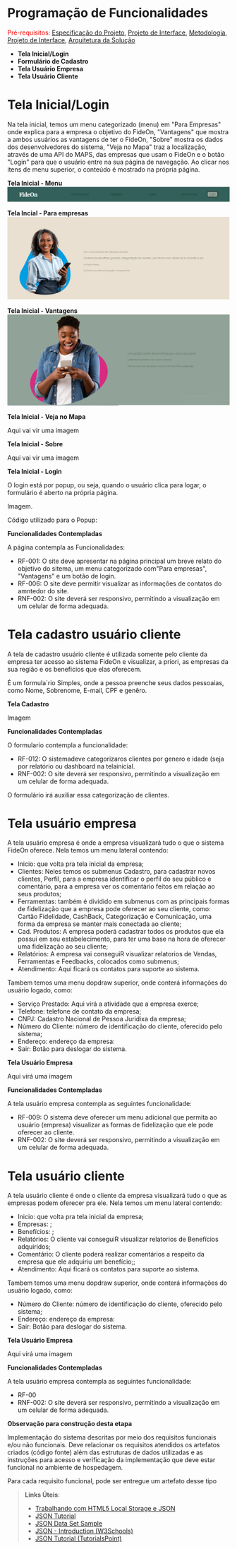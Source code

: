 # Programação de Funcionalidades
<span style="color:red">Pré-requisitos: <a href="2-Especificação do Projeto.md"> Especificação do Projeto</a></span>, <a href="3-Projeto de Interface.md"> Projeto de Interface</a>, <a href="4-Metodologia.md"> Metodologia</a>, <a href="3-Projeto de Interface.md"> Projeto de Interface</a>, <a href="5-Arquitetura da Solução.md"> Arquitetura da Solução</a>

- **Tela Inicial/Login**
- **Formulário de Cadastro**
- **Tela Usuário Empresa**
- **Tela Usuário Cliente**

# Tela Inicial/Login

Na tela inicial, temos um menu categorizado (menu) em "Para Empresas" onde explica para a empresa o objetivo do FideOn, "Vantagens" que mostra a ambos usuários as vantagens de ter o FideOn, "Sobre" mostra os dados dos desenvolvedores do sistema, "Veja no Mapa" traz a localização, através de uma API do MAPS, das empresas que usam o FideOn e o botão "Login" para que o usuário entre na sua página de navegação. Ao clicar nos itens de menu superior, o conteúdo é mostrado na própria página.

**Tela Inicial - Menu**
![Figura 1 - Tela Inicial - Menu](img/menu-inicial.PNG)

**Tela Incial - Para empresas**
![Figura 2 - Tela Inicial - Para Empresas](img/para-empresas.PNG)

**Tela Inicial - Vantagens**
![Figura 3 - Tela Inicial - Vantagens](img/vantagens.PNG)


**Tela Inicial - Veja no Mapa**

Aqui vai vir uma imagem

**Tela Inicial - Sobre**

Aqui vai vir uma imagem

**Tela Inicial - Login**

O login está por popup, ou seja, quando o usuário clica para logar, o formulário é aberto na própria página.

Imagem.

Código utilizado para o Popup:

**Funcionalidades Contempladas**

A página contempla as Funcionalidades: 

- RF-001: O site deve apresentar na página principal um breve relato do objetivo do sitema, um menu categorizado com"Para empresas", "Vantagens" e um botão de login.
- RF-006: O site deve permitir visualizar as informações de contatos do amntedor do site.
- RNF-002: O site deverá ser responsivo, permitindo a visualização em um celular de forma adequada.

# Tela cadastro usuário cliente

A tela de cadastro usuário cliente é utilizada somente pelo cliente da empresa ter acesso ao sistema FideOn e visualizar, a priori, as empresas da sua região e os beneficios que elas oferecem.

É um formula´rio Simples, onde a pessoa preenche seus dados pessoaias, como Nome, Sobrenome, E-mail, CPF e genêro.

**Tela Cadastro**

Imagem

**Funcionalidades Contempladas**

O formulario contempla a funcionalidade:

- RF-012: O sistemadeve categorizaros clientes por genero e idade (seja por relatório ou dashboard na telainicial.
- RNF-002: O site deverá ser responsivo, permitindo a visualização em um celular de forma adequada.

O formulário irá auxiliar essa categorização de clientes.

# Tela usuário empresa

A tela usuário empresa é onde a empresa visualizará tudo o que o sistema FideOn oferece. Nela temos um menu lateral contendo: 

- Inicio: que volta pra tela inicial da empresa;
- Clientes: Neles temos os submenus Cadastro, para cadastrar novos clientes, Perfil, para a empresa identificar o perfil do seu público e comentário, para a empresa ver os comentário feitos em relação ao seus produtos;
- Ferramentas: também é dividido em submenus com as principais formas de fidelização que a empresa pode oferecer ao seu cliente, como: Cartão Fidelidade, CashBack, Categorização e Comunicação, uma forma da empresa se manter mais conectada ao cliente;
- Cad. Produtos: A empresa poderá cadastrar todos os produtos que ela possui em seu estabelecimento, para ter uma base na hora de oferecer uma fidelização ao seu cliente;
- Relatórios: A empresa vai conseguiR visualizar relatorios de Vendas, Ferramentas e Feedbacks, colocados como submenus;
- Atendimento: Aqui ficará os contatos para suporte ao sistema.

Tambem temos uma menu dopdraw superior, onde conterá informações do usuário logado, como:

- Serviço Prestado: Aqui virá a atividade que a empresa exerce;
- Telefone: telefone de contato da empresa;
- CNPJ: Cadastro Nacional de Pessoa Juridixa da empresa;
- Número do Cliente: número de identificação do cliente, oferecido pelo sistema;
- Endereço: endereço da empresa:
- Sair: Botão para deslogar do sistema.

**Tela Usuário Empresa**

Aqui virá uma imagem

**Funcionalidades Contempladas**

A tela usuário empresa contempla as seguintes funcionalidade:

- RF-009: O sistema deve oferecer um menu adicional que permita ao usuário (empresa) visualizar as formas de fidelização que ele pode oferecer ao cliente.
- RNF-002: O site deverá ser responsivo, permitindo a visualização em um celular de forma adequada.

# Tela usuário cliente

A tela usuário cliente é onde o cliente da empresa visualizará tudo o que as empresas podem oferecer pra ele. Nela temos um menu lateral contendo: 

- Inicio: que volta pra tela inicial da empresa;
- Empresas: ;
- Benefícios: ;
- Relatórios: O cliente vai conseguiR visualizar relatorios de Benefícios adquiridos;
- Comentário: O cliente poderá realizar comentários a respeito da empresa que ele adquiriu um benefício;;
- Atendimento: Aqui ficará os contatos para suporte ao sistema.

Tambem temos uma menu dopdraw superior, onde conterá informações do usuário logado, como:

- Número do Cliente: número de identificação do cliente, oferecido pelo sistema;
- Endereço: endereço da empresa:
- Sair: Botão para deslogar do sistema.

**Tela Usuário Empresa**

Aqui virá uma imagem

**Funcionalidades Contempladas**

A tela usuário empresa contempla as seguintes funcionalidade:

- RF-00
- RNF-002: O site deverá ser responsivo, permitindo a visualização em um celular de forma adequada.


**Observação para construção desta etapa**

Implementação do sistema descritas por meio dos requisitos funcionais e/ou não funcionais. Deve relacionar os requisitos atendidos os artefatos criados (código fonte) além das estruturas de dados utilizadas e as instruções para acesso e verificação da implementação que deve estar funcional no ambiente de hospedagem.

Para cada requisito funcional, pode ser entregue um artefato desse tipo

> **Links Úteis**:
>
> - [Trabalhando com HTML5 Local Storage e JSON](https://www.devmedia.com.br/trabalhando-com-html5-local-storage-e-json/29045)
> - [JSON Tutorial](https://www.w3resource.com/JSON)
> - [JSON Data Set Sample](https://opensource.adobe.com/Spry/samples/data_region/JSONDataSetSample.html)
> - [JSON - Introduction (W3Schools)](https://www.w3schools.com/js/js_json_intro.asp)
> - [JSON Tutorial (TutorialsPoint)](https://www.tutorialspoint.com/json/index.htm)
